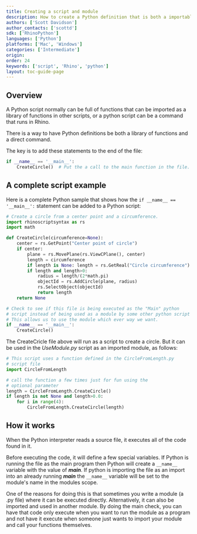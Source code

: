 ```yaml
---
title: Creating a script and module
description: How to create a Python definition that is both a importable module and a script.
authors: ['Scott Davidson']
author_contacts: ['scottd']
sdk: ['RhinoPython']
languages: ['Python']
platforms: ['Mac', 'Windows']
categories: ['Intermediate']
origin:
order: 24
keywords: ['script', 'Rhino', 'python']
layout: toc-guide-page
---
```


## Overview

A Python script normally can be full of functions that can be imported as a library of functions in other scripts, or a python script can be a command that runs in Rhino.  

There is a way to have Python definitions be both a library of functions and a direct command.

The key is to add these statements to the end of the file:

```python
if __name__ == '__main__':
    CreateCircle()  # Put the a call to the main function in the file.    
```

## A complete script example

Here is a complete Python sample that shows how the `if __name__ == '__main__':` statement can be added to a Python script:

```python
# Create a circle from a center point and a circumference.
import rhinoscriptsyntax as rs
import math

def CreateCircle(circumference=None):
    center = rs.GetPoint("Center point of circle")
    if center:
        plane = rs.MovePlane(rs.ViewCPlane(), center)
        length = circumference
        if length is None: length = rs.GetReal("Circle circumference")
        if length and length>0:
            radius = length/(2*math.pi)
            objectId = rs.AddCircle(plane, radius)
            rs.SelectObject(objectId)
            return length
    return None

# Check to see if this file is being executed as the "Main" python
# script instead of being used as a module by some other python script
# This allows us to use the module which ever way we want.
if __name__ == '__main__':
    CreateCircle()

```

The CreateCricle file above will run as a script to create a circle.  But it can be used in the *UseModule.py* script as an imported module, as follows:

```python
# This script uses a function defined in the CircleFromLength.py
# script file
import CircleFromLength

# call the function a few times just for fun using the
# optional parameter
length = CircleFromLength.CreateCircle()
if length is not None and length>0.0:
    for i in range(4):
        CircleFromLength.CreateCircle(length)
```

## How it works

When the Python interpreter reads a source file, it executes all of the code found in it.

Before executing the code, it will define a few special variables. If Python is running the file as the main program then Python will create a `__name__` variable with the value of *__main__*. If python is importing the file as an import into an already running *__main__* the `__name__` variable will be set to the module's name in the modules scope.

One of the reasons for doing this is that sometimes you write a module (a .py file) where it can be executed directly. Alternatively, it can also be imported and used in another module. By doing the main check, you can have that code only execute when you want to run the module as a program and not have it execute when someone just wants to import your module and call your functions themselves.
